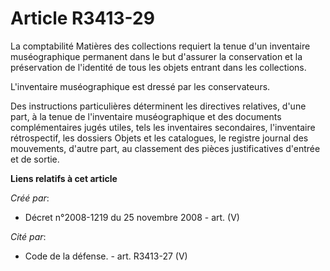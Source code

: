 # Article R3413-29

La comptabilité Matières des collections requiert la tenue d'un inventaire muséographique permanent dans le but d'assurer la
conservation et la préservation de l'identité de tous les objets entrant dans les collections.

L'inventaire muséographique est dressé par les conservateurs.

Des instructions particulières déterminent les directives relatives, d'une part, à la tenue de l'inventaire muséographique et
des documents complémentaires jugés utiles, tels les inventaires secondaires, l'inventaire rétrospectif, les dossiers Objets
et les catalogues, le registre journal des mouvements, d'autre part, au classement des pièces justificatives d'entrée et de
sortie.

**Liens relatifs à cet article**

_Créé par_:

  - Décret n°2008-1219 du 25 novembre 2008 - art. (V)

_Cité par_:

  - Code de la défense. - art. R3413-27 (V)
